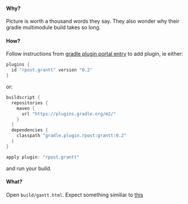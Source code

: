 #### Why?

Picture is worth a thousand words they say. They also wonder why their gradle multimodule build takes so long.

#### How?

Follow instructions from [gradle plugin portal entry](https://plugins.gradle.org/plugin/rpost.grantt) to add plugin, ie either:
```groovy
plugins {
  id "rpost.grantt" version "0.2"
}
```
or:
```groovy
buildscript {
  repositories {
    maven {
      url "https://plugins.gradle.org/m2/"
    }
  }
  dependencies {
    classpath "gradle.plugin.rpost:grantt:0.2"
  }
}

apply plugin: "rpost.grantt"
```

and run your build.

#### What?

Open `build/gantt.html`. Expect something similiar to [this](http://htmlpreview.github.io/?https://github.com/rpost/grantt/blob/master/sample/gantt.html)




